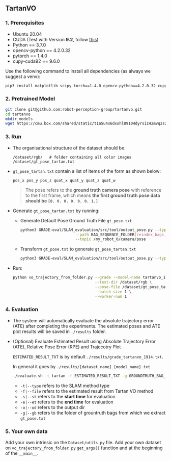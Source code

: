 ## TartanVO
### 1. Prerequisites

- Ubuntu 20.04
- CUDA (Test with Version **9.2**, follow [this](https://developer.nvidia.com/cuda-92-download-archive))
- Python == 3.7.0
- opencv-python == 4.2.0.32
- pytorch == 1.4.0
- cupy-cuda92 == 9.6.0

Use the following command to install all dependencies (as always we suggest a venv):

```bash
pip3 install matplotlib scipy torch==1.4.0 opencv-python==4.2.0.32 cupy-cuda92==9.6.0 numpy==1.21.6
```

### 2. Pretrained Model

```bash
git clone git@github.com:robot-perception-group/tartanvo.git
cd tartanvo
mkdir models
wget https://cmu.box.com/shared/static/t1a5u4x6dxohl89104dyrsiz42mvq2sz.pkl -O models/tartanvo_1914.pkl
```

### 3. Run

- The organisational structure of the dataset should be:
  ```
  /dataset/rgb/   # folder containing all color images
  /dataset/gt_pose_tartan.txt
  ```

- `gt_pose_tartan.txt` contain a list of items of the form as shown below:
  ```
  pos_x pos_y pos_z quat_x quat_y quat_z quat_w
  ```
  > The pose refers to the **ground truth camera pose** with reference to the first frame, which means **the first ground truth pose data should be `[0. 0. 0. 0. 0. 0. 1.]`**

- Generate `gt_pose_tartan.txt` by running:
    - Generate Default Pose Ground Truth File `gt_pose.txt`
      ```bash
      python3 GRADE-eval/SLAM_evaluation/src/tool/output_pose.py --type groundtruth \
                              --path BAG_SEQUENCE_FOLDER[reindex_bags_folder] \
                              --topic /my_robot_0/camera/pose
      ```
    - Transform `gt_pose.txt` to generate `gt_pose_tartan.txt`
      ```bash
      python3 GRADE-eval/SLAM_evaluation/src/tool/output_pose.py --type tartan_gt --path gt_pose.txt
      ```
- Run:
  ```bash
  python vo_trajectory_from_folder.py --grade --model-name tartanvo_1914.pkl \
                                      --test-dir /dataset/rgb \
                                      --pose-file /dataset/gt_pose_tartan.txt \
                                      --batch-size 1 \
                                      --worker-num 1
  ```

### 4. Evaluation

- The system will automatically evaluate the absolute trajectory error (ATE) after completing the experiments. The estimated poses and ATE plot results will be saved in `./results` folder.
- (Optional) Evaluate Estimated Result using Absolute Trajectory Error (ATE), Relative Pose Error (RPE) and Trajecotry Plot

  `ESTIMATED_RESULT_TXT` is by default `./results/grade_tartanvo_1914.txt`.
  
   In general it goes by `./results/[dataset_name]_[model_name].txt`
  
  ```bash
  ./evaluate.sh -t tartan -f ESTIMATED_RESULT_TXT -g GROUNDTRUTH_BAG_FOLDER (-o OUTPUTDIR) (-s 0.0) (-e 60.0)
  ```
    - `-t|--type` refers to the SLAM method type
    - `-f|--file` refers to the estimated result from Tartan VO method
    - `-s|--st` refers to the **start time** for evaluation
    - `-e|--et` refers to the **end time** for evaluation
    - `-o|--od` refers to the output dir
    - `-g|--gb` refers to the folder of grountruth bags from which we extract `gt_pose.txt`
### 5. Your own data

Add your own intrinsic on the `Dataset/utils.py` file.
Add your own dataset on `vo_trajectory_from_folder.py` `get_args()` function and at the beginning of the `__main__`.
